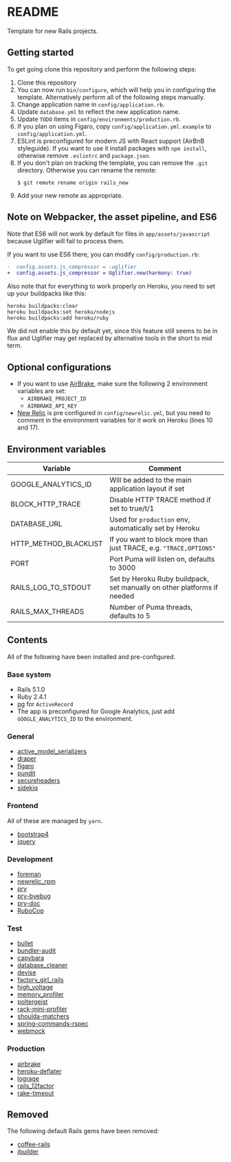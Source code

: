 # README

Template for new Rails projects.

## Getting started

To get going clone this repository and perform the following steps:

1. Clone this repository
1. You can now run `bin/configure`, which will help you in configuring the template.
   Alternatively perform all of the following steps manually.
1. Change application name in `config/application.rb`.
1. Update `database.yml` to reflect the new application name.
1. Update `TODO` items in `config/environments/production.rb`.
1. If you plan on using Figaro, copy `config/application.yml.example` to `config/application.yml`.
1. ESLint is preconfigured for modern JS with React support (AirBnB styleguide). If you want to use
   it install packages with `npm install`, otherwise remove `.eslintrc` and `package.json`.
1. If you don't plan on tracking the template, you can remove the `.git` directory.
   Otherwise you can rename the remote:
   ```shell
   $ git remote rename origin rails_new
   ```
1. Add your new remote as appropriate.

## Note on Webpacker, the asset pipeline, and ES6

Note that ES6 will not work by default for files in `app/assets/javascript` because Uglifier will fail to process them.

If you want to use ES6 there, you can modify `config/production.rb`:

```diff
-  config.assets.js_compressor = :uglifier
+  config.assets.js_compressor = Uglifier.new(harmony: true)
```

Also note that for everything to work properly on Heroku, you need to set up your buildpacks like this:

```
heroku buildpacks:clear
heroku buildpacks:set heroku/nodejs
heroku buildpacks:add heroku/ruby
```

We did not enable this by default yet, since this feature still seems to be in flux and Uglifier may get replaced by alternative tools in the short to mid term.

## Optional configurations

* If you want to use [AirBrake](https://airbrake.io), make sure the following 2 environment variables are set:
    * `AIRBRAKE_PROJECT_ID`
    * `AIRBRAKE_API_KEY`
* [New Relic](https://newrelic.com) is pre configured in `config/newrelic.yml`,
  but you need to comment in the environment variables for it work on Heroku
  (lines 10 and 17).

## Environment variables

| Variable              | Comment                                                                 |
| --------------------- | ----------------------------------------------------------------------- |
| GOOGLE_ANALYTICS_ID   | Will be added to the main application layout if set                     |
| BLOCK_HTTP_TRACE      | Disable HTTP TRACE method if set to true/t/1                            |
| DATABASE_URL          | Used for `production` env, automatically set by Heroku                  |
| HTTP_METHOD_BLACKLIST | If you want to block more than just TRACE, e.g. `"TRACE,OPTIONS"`       |
| PORT                  | Port Puma will listen on, defaults to 3000                              |
| RAILS_LOG_TO_STDOUT   | Set by Heroku Ruby buildpack, set manually on other platforms if needed |
| RAILS_MAX_THREADS     | Number of Puma threads, defaults to 5                                   |

## Contents

All of the following have been installed and pre-configured.

### Base system

* Rails 5.1.0
* Ruby 2.4.1
* [pg](https://github.com/ged/ruby-pg) for `ActiveRecord`
* The app is preconfigured for Google Analytics, just add `GOOGLE_ANALYTICS_ID` to the environment.

### General

* [active_model_serializers](https://github.com/rails-api/active_model_serializers)
* [draper](https://github.com/drapergem/draper)
* [figaro](https://github.com/laserlemon/figaro)
* [pundit](https://github.com/elabs/pundit)
* [secureheaders](https://github.com/twitter/secureheaders)
* [sidekiq](https://github.com/mperham/sidekiq)

### Frontend

All of these are managed by `yarn`.

* [bootstrap4](https://www.npmjs.com/package/bootstrap-v4-dev)
* [jquery](https://www.npmjs.com/package/jquery)

### Development

* [foreman](https://github.com/ddollar/foreman)
* [newrelic_rpm](https://github.com/newrelic/rpm)
* [pry](https://github.com/rweng/pry-rails)
* [pry-byebug](https://github.com/deivid-rodriguez/pry-byebug)
* [pry-doc](https://github.com/pry/pry-doc)
* [RuboCop](https://github.com/bbatsov/rubocop)

### Test

* [bullet](https://github.com/flyerhzm/bullet)
* [bundler-audit](https://github.com/rubysec/bundler-audit)
* [capybara](https://github.com/teamcapybara/capybara)
* [database_cleaner](https://github.com/DatabaseCleaner/database_cleaner)
* [devise](https://github.com/plataformatec/devise)
* [factory_girl_rails](https://github.com/thoughtbot/factory_girl_rails)
* [high_voltage](https://github.com/thoughtbot/high_voltage)
* [memory_profiler](https://github.com/SamSaffron/memory_profiler)
* [poltergeist](https://github.com/teampoltergeist/poltergeist)
* [rack-mini-profiler](https://github.com/MiniProfiler/rack-mini-profiler)
* [shoulda-matchers](https://github.com/thoughtbot/shoulda-matchers)
* [spring-commands-rspec](https://github.com/jonleighton/spring-commands-rspec)
* [webmock](https://github.com/bblimke/webmock)

### Production

* [airbrake](https://github.com/airbrake/airbrake)
* [heroku-deflater](https://github.com/romanbsd/heroku-deflater)
* [lograge](https://github.com/roidrage/lograge)
* [rails_12factor](https://github.com/heroku/rails_12factor)
* [rake-timeout](https://github.com/heroku/rack-timeout)

## Removed

The following default Rails gems have been removed:

* [coffee-rails](https://github.com/rails/coffee-rails)
* [jbuilder](https://github.com/rails/jbuilder)
